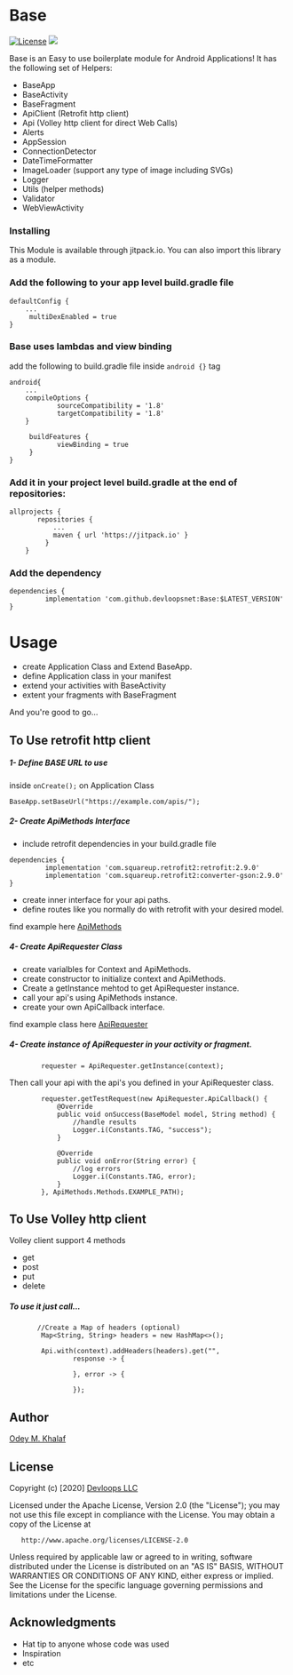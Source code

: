 # Base

[![License](https://img.shields.io/badge/License-Apache%202.0-blue.svg)](https://opensource.org/licenses/Apache-2.0)
[![](https://jitpack.io/v/devloopsnet/Base.svg)](https://jitpack.io/#devloopsnet/Base)

Base is an Easy to use boilerplate module for Android Applications!
It has the following set of Helpers:
* BaseApp
* BaseActivity
* BaseFragment
* ApiClient (Retrofit http client)
* Api (Volley http client for direct Web Calls)
* Alerts
* AppSession
* ConnectionDetector
* DateTimeFormatter
* ImageLoader (support any type of image including SVGs)
* Logger
* Utils (helper methods)
* Validator
* WebViewActivity

### Installing
This Module is available through jitpack.io. You can also import this library as a module.

### Add the following to your app level build.gradle file
```
defaultConfig {
    ...
     multiDexEnabled = true
}
```
### Base uses lambdas and view binding 
add the following to build.gradle file inside ```android {}``` tag  
```
android{
    ...
    compileOptions {
            sourceCompatibility = '1.8'
            targetCompatibility = '1.8'
    }

     buildFeatures {
            viewBinding = true
     }
}
```

### Add it in your project level build.gradle at the end of repositories:
```
allprojects {
       repositories {
           ...
           maven { url 'https://jitpack.io' }
         }
    }
```    

### Add the dependency
```
dependencies {
	     implementation 'com.github.devloopsnet:Base:$LATEST_VERSION'
}
```

# Usage
* create Application Class and Extend BaseApp.
* define Application class in your manifest
* extend your activities with BaseActivity
* extent your fragments with BaseFragment

And you're good to go...
 
## To Use retrofit http client

##### 1- Define BASE URL to use
inside ```onCreate();``` on Application Class  

```BaseApp.setBaseUrl("https://example.com/apis/");```

##### 2- Create ApiMethods Interface  
* include retrofit dependencies in your build.gradle file
```
dependencies {
	     implementation 'com.squareup.retrofit2:retrofit:2.9.0'
	     implementation 'com.squareup.retrofit2:converter-gson:2.9.0'
}
```
* create inner interface for your api paths.
* define routes like you normally do with retrofit with your desired model.

find example here [ApiMethods](https://github.com/devloopsnet/Base/blob/master/app/src/main/java/com/devloops/activities/http/ApiMethods.java)

##### 4- Create ApiRequester Class 
* create varialbles for Context and ApiMethods.
* create constructor to initialize context and ApiMethods.
* Create a getInstance mehtod to get ApiRequester instance.
* call your api's using ApiMethods instance.
* create your own ApiCallback interface.

find example class here [ApiRequester](https://github.com/devloopsnet/Base/blob/master/app/src/main/java/com/devloops/activities/http/ApiRequester.java)

##### 4- Create instance of ApiRequester in your activity or fragment.
```
        requester = ApiRequester.getInstance(context);
```
Then call your api with the api's you defined in your ApiRequester class.

```
        requester.getTestRequest(new ApiRequester.ApiCallback() {
            @Override
            public void onSuccess(BaseModel model, String method) {
                //handle results
                Logger.i(Constants.TAG, "success");
            }

            @Override
            public void onError(String error) {
                //log errors
                Logger.i(Constants.TAG, error);
            }
        }, ApiMethods.Methods.EXAMPLE_PATH);
```

## To Use Volley http client

Volley client support 4 methods
- get
- post
- put
- delete

##### To use it just call...

```
       //Create a Map of headers (optional)
        Map<String, String> headers = new HashMap<>();

        Api.with(context).addHeaders(headers).get("",
                response -> {

                }, error -> {

                });
``` 

## Author
[Odey M. Khalaf](https://github.com/OdeyFox)

## License
   Copyright (c) [2020] [Devloops LLC](https://devloops.net/)

   Licensed under the Apache License, Version 2.0 (the "License");
   you may not use this file except in compliance with the License.
   You may obtain a copy of the License at

       http://www.apache.org/licenses/LICENSE-2.0

   Unless required by applicable law or agreed to in writing, software
   distributed under the License is distributed on an "AS IS" BASIS,
   WITHOUT WARRANTIES OR CONDITIONS OF ANY KIND, either express or implied.
   See the License for the specific language governing permissions and
   limitations under the License.

## Acknowledgments

* Hat tip to anyone whose code was used
* Inspiration
* etc

